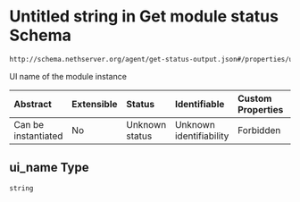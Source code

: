 # Untitled string in Get module status Schema

```txt
http://schema.nethserver.org/agent/get-status-output.json#/properties/ui_name
```

UI name of the module instance

| Abstract            | Extensible | Status         | Identifiable            | Custom Properties | Additional Properties | Access Restrictions | Defined In                                                                      |
| :------------------ | :--------- | :------------- | :---------------------- | :---------------- | :-------------------- | :------------------ | :------------------------------------------------------------------------------ |
| Can be instantiated | No         | Unknown status | Unknown identifiability | Forbidden         | Allowed               | none                | [get-status-output.json\*](agent/get-status-output.json "open original schema") |

## ui\_name Type

`string`
